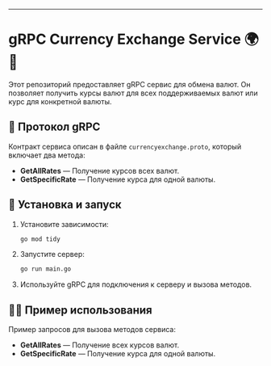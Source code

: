 ---

# gRPC Currency Exchange Service 🌍💱

Этот репозиторий предоставляет gRPC сервис для обмена валют. Он позволяет получить курсы валют для всех поддерживаемых валют или курс для конкретной валюты.

## 📜 Протокол gRPC

Контракт сервиса описан в файле `currencyexchange.proto`, который включает два метода:

- **GetAllRates** — Получение курсов всех валют.
- **GetSpecificRate** — Получение курса для одной валюты.

## 🚀 Установка и запуск

1. Установите зависимости:
   ```bash
   go mod tidy
   ```

2. Запустите сервер:
   ```bash
   go run main.go
   ```

3. Используйте gRPC для подключения к серверу и вызова методов.

## 🧑‍💻 Пример использования

Пример запросов для вызова методов сервиса:

- **GetAllRates** — Получение всех курсов валют.
- **GetSpecificRate** — Получение курса для одной валюты.
